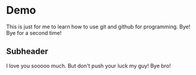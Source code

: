 # Demo
This is just for me to learn how to use git and github for programming.
Bye!
Bye for a second time!

## Subheader

I love you sooooo much.
But don't push your luck my guy!
Bye bro!